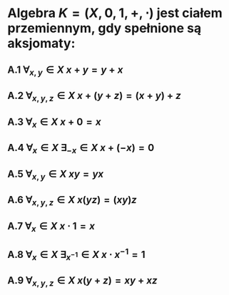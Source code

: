 # Algebra $K = (X,0,1,+,\cdot)$   jest ciałem przemiennym, gdy spełnione są aksjomaty:
## A.1 $\forall_{x,y} \in X\: x+y = y+x$
## A.2 $\forall_{x,y,z} \in X\: x+(y+z) = (x+y)+z$
## A.3 $\forall_x \in X\: x+0 = x$
## A.4 $\forall_x \in X\: \exists_{-x} \in X \: x+(-x)=0$
## A.5 $\forall_{x,y} \in X\: xy = yx$
## A.6 $\forall_{x,y,z} \in X\: x(yz) = (xy)z$
## A.7 $\forall_x \in X\: x\cdot 1 = x$
## A.8 $\forall_x \in X\: \exists_{x^{-1}} \in X \: x\cdot x^{-1}=1$
## A.9 $\forall_{x,y,z} \in X\: x(y+z) = xy+xz$

